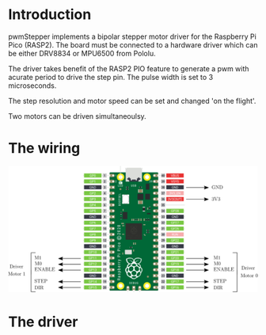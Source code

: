 # Introduction

pwmStepper implements a bipolar stepper motor driver for the Raspberry Pi Pico (RASP2). The board must be connected to a hardware driver which can be either DRV8834 or MPU6500 from Pololu.

The driver takes benefit of the RASP2 PIO feature to generate a pwm with acurate period to drive the step pin. The pulse width is set to 3 microseconds.

The step resolution and motor speed can be set and changed 'on the flight'.

Two motors can be driven simultaneoulsy.

# The wiring

![wiring](wiring.png)

# The driver

